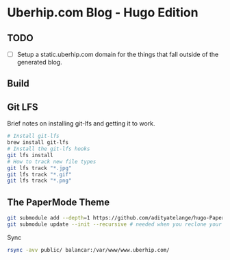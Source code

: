 # Uberhip.com Blog - Hugo Edition

## TODO

- [ ] Setup a static.uberhip.com domain for the things that fall outside of the
  generated blog.

## Build

## Git LFS

Brief notes on installing git-lfs and getting it to work.

```bash
# Install git-lfs
brew install git-lfs
# Install the git-lfs hooks
git lfs install
# How to track new file types
git lfs track "*.jpg"
git lfs track "*.gif"
git lfs track "*.png"
```

## The PaperMode Theme

```bash
git submodule add --depth=1 https://github.com/adityatelange/hugo-PaperMod.git themes/PaperMod
git submodule update --init --recursive # needed when you reclone your repo (submodules may not get cloned automatically)
```

Sync

```bash
rsync -avv public/ balancar:/var/www/www.uberhip.com/
```
